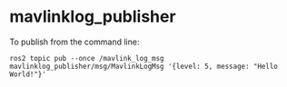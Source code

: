 # mavlinklog_publisher


To publish from the command line:
```
ros2 topic pub --once /mavlink_log_msg mavlinklog_publisher/msg/MavlinkLogMsg '{level: 5, message: "Hello World!"}'
```